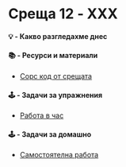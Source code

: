 # Среща 12 - XXX

#### 💡 - Какво разгледахме днес


#### 📚 - Ресурси и материали
- [Сорс код от срещата](./source/)

#### 🕹️ - Задачи за упражнения
- [Работа в час](./cw/README.md)


#### 🕹️ - Задачи за домашно
- [Самостоятелна работа](./hw/README.md)